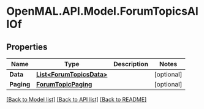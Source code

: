 # OpenMAL.API.Model.ForumTopicsAllOf
## Properties

Name | Type | Description | Notes
------------ | ------------- | ------------- | -------------
**Data** | [**List&lt;ForumTopicsData&gt;**](ForumTopicsData.md) |  | [optional] 
**Paging** | [**ForumTopicPaging**](ForumTopicPaging.md) |  | [optional] 

[[Back to Model list]](../README.md#documentation-for-models) [[Back to API list]](../README.md#documentation-for-api-endpoints) [[Back to README]](../README.md)

